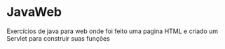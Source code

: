 # JavaWeb
Exercícios de java para web onde foi feito uma pagina HTML e criado um Servlet para construir suas funções  
